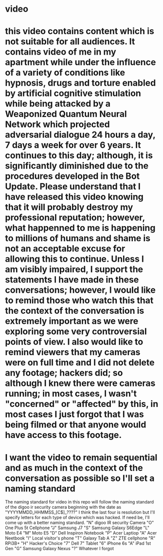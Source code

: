 # video
# this video contains content which is not suitable for all audiences. It contains video of me in my apartment while under the influence of a variety of conditions like hypnosis, drugs and torture enabled by artificial cognitive stimulation while being attacked by a Weaponized Quantum Neural Network which projected adversarial dialogue 24 hours a day, 7 days a week for over 6 years. It continues to this day; although, it is significantly diminished due to the procedures developed in the Bot Update. Please understand that I have released this video knowing that it will probably destroy my professional reputation; however, what happenned to me is happening to millions of humans and shame is not an acceptable excuse for allowing this to continue. Unless I am visibly impaired, I support the statements I have made in these conversations; however, I would like to remind those who watch this that the context of the conversation is extremely important as we were exploring some very controversial points of view. I also would like to remind viewers that my cameras were on full time and I did not delete any footage; hackers did; so although I knew there were cameras running; in most cases, I wasn't "concerned" or "affected" by this, in most cases I just forgot that I was being filmed or that anyone would have access to this footage.
# I want the video to remain sequential and as much in the context of the conversation as possible so I'll set a naming standard
The naming standard for video in this repo will follow the naming standard of the digoo ir security camera beginning with the date as "YYYYMMDD_HHMMSS_[C$]_????" I think the last four is resolution but I'll specify letters for each type of device which was hacked.
If need be, I'll come up with a better naming standard.
"N" digoo IR security Camera
"O" One Plus 5t Cellphone
"J" Samsung J7
"S" Samsung Galaxy S6Edge
"L" Moto E4
"M" Moto E5
"D" Dell Inspiron Notebook
"P" Acer Laptiop
"A" Acer Neetbook
"I" Local visitor's phone
"T" Galaxy Tab A
"Z" ZTE cellphone
"R" RPi3B+
"H" Hacker's Choice
"7" Dell 7" Tablet
"6" iPhone 6s
"A" iPad 1st Gen
"G" Samsung Galaxy Nexus
"?" Whatever I forgot
